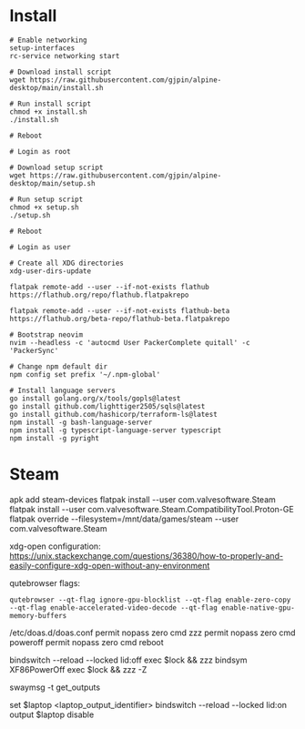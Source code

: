 # Install
```
# Enable networking
setup-interfaces
rc-service networking start

# Download install script
wget https://raw.githubusercontent.com/gjpin/alpine-desktop/main/install.sh

# Run install script
chmod +x install.sh
./install.sh

# Reboot

# Login as root

# Download setup script
wget https://raw.githubusercontent.com/gjpin/alpine-desktop/main/setup.sh

# Run setup script
chmod +x setup.sh
./setup.sh

# Reboot

# Login as user

# Create all XDG directories
xdg-user-dirs-update

flatpak remote-add --user --if-not-exists flathub https://flathub.org/repo/flathub.flatpakrepo

flatpak remote-add --user --if-not-exists flathub-beta https://flathub.org/beta-repo/flathub-beta.flatpakrepo

# Bootstrap neovim
nvim --headless -c 'autocmd User PackerComplete quitall' -c 'PackerSync'

# Change npm default dir
npm config set prefix '~/.npm-global'

# Install language servers
go install golang.org/x/tools/gopls@latest
go install github.com/lighttiger2505/sqls@latest
go install github.com/hashicorp/terraform-ls@latest
npm install -g bash-language-server
npm install -g typescript-language-server typescript
npm install -g pyright
```

# Steam
apk add steam-devices
flatpak install --user com.valvesoftware.Steam
flatpak install --user com.valvesoftware.Steam.CompatibilityTool.Proton-GE
flatpak override --filesystem=/mnt/data/games/steam --user com.valvesoftware.Steam

xdg-open configuration:
https://unix.stackexchange.com/questions/36380/how-to-properly-and-easily-configure-xdg-open-without-any-environment

qutebrowser flags:
```
qutebrowser --qt-flag ignore-gpu-blocklist --qt-flag enable-zero-copy --qt-flag enable-accelerated-video-decode --qt-flag enable-native-gpu-memory-buffers 
```












/etc/doas.d/doas.conf
permit nopass zero cmd zzz
permit nopass zero cmd poweroff
permit nopass zero cmd reboot

bindswitch --reload --locked lid:off exec $lock && zzz
bindsym XF86PowerOff exec $lock && zzz -Z



swaymsg -t get_outputs

set $laptop <laptop_output_identifier>
bindswitch --reload --locked lid:on output $laptop disable



